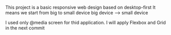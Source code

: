 This project is a basic responsive web design based on desktop-first
It means we start from big to small device
big device --> small device

I used only @media screen for thid application.
I will apply Flexbox and Grid in the next commit
